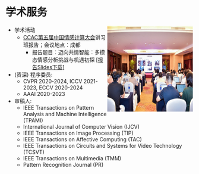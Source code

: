 # 学术服务

<img src="/images/CCAC_image.jpg" alt="ccac" width="230px" height="230px" style="float: right;"> 

- 学术活动
  - [CCAC第五届中国情感计算大会](https://ccac2025.xhu.edu.cn/)讲习班报告；会议地点：成都
    - 报告题目：迈向共情智能：多模态情感分析挑战与机遇初探 [\[报告Slides下载\]](/images/ccac_report.pdf)
- (资深) 程序委员:
    - CVPR 2020-2024, ICCV 2021-2023, ECCV 2020-2024
    - AAAI 2020-2023
- 审稿人:
    - IEEE Transactions on Pattern Analysis and Machine Intelligence (TPAMI)
    - International Journal of Computer Vision (IJCV)
    - IEEE Transactions on Image Processing (TIP)
    - IEEE Transactions on Affective Computing (TAC)
    - IEEE Transactions on Circuits and Systems for Video Technology (TCSVT)
    - IEEE Transactions on Multimedia (TMM)
    - Pattern Recognition Journal (PR)
